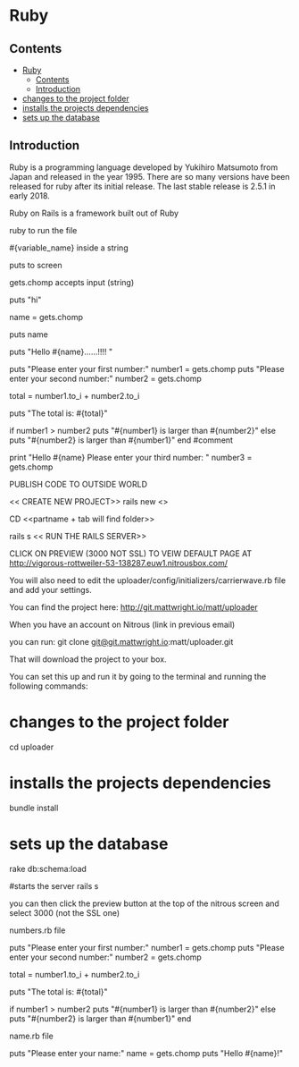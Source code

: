 # Ruby 
 
## Contents

- [Ruby](#ruby)
  - [Contents](#contents)
  - [Introduction](#introduction)
- [changes to the project folder](#changes-to-the-project-folder)
- [installs the projects dependencies](#installs-the-projects-dependencies)
- [sets up the database](#sets-up-the-database)

## Introduction

Ruby is a programming language developed by Yukihiro Matsumoto from Japan and released in the year 1995. There are so many versions have been released for ruby after its initial release. The last stable release is 2.5.1 in early 2018. 
 
Ruby on Rails is a framework built out of Ruby 
 

 
ruby <filename> to run the file 
 
#{variable_name}  inside a string 
 
puts   to screen 
 
gets.chomp accepts input (string) 
 
 
 
 
 
 
 
 
 
puts "hi" 
 
name = gets.chomp 
 
puts name 
 
puts "Hello #{name}......!!!! " 
 
 
puts "Please enter your first number:" 
number1 = gets.chomp 
puts "Please enter your second number:" 
number2 = gets.chomp 
 
total = number1.to_i + number2.to_i 
 
puts "The total is: #{total}" 
 
if number1 > number2 
puts "#{number1} is larger than #{number2}" 
else 
puts "#{number2} is larger than #{number1}" 
end	#comment  
 
print "Hello #{name} Please enter your third number: " 
number3 = gets.chomp 
 
 
 
 
 
 
 
 
 
 
 
 
PUBLISH CODE TO OUTSIDE WORLD 
 
 
<< CREATE NEW PROJECT>>  rails new <<NAME>> 
 
CD <<partname + tab will find folder>> 
 
rails s   << RUN THE RAILS SERVER>> 
 
CLICK ON PREVIEW (3000 NOT SSL) TO VEIW DEFAULT PAGE AT http://vigorous-rottweiler-53-138287.euw1.nitrousbox.com/ 
 
 
 
 
You will also need to edit the uploader/config/initializers/carrierwave.rb file and add your settings. 
 
You can find the project here: http://git.mattwright.io/matt/uploader 
 
When you have an account on Nitrous (link in previous email) 
 
you can run: git clone git@git.mattwright.io:matt/uploader.git 
 
That will download the project to your box. 
 
You can set this up and run it by going to the terminal and running the following commands: 
 
# changes to the project folder 
cd uploader 
 
# installs the projects dependencies 
bundle install 
 
# sets up the database 
rake db:schema:load 
 
#starts the server 
rails s 
 
you can then click the preview button at the top of the nitrous screen and select 3000 (not the SSL one) 
 
 
 
 
 
 
numbers.rb file 
 
puts "Please enter your first number:" 
number1 = gets.chomp 
puts "Please enter your second number:" 
number2 = gets.chomp 
 
total = number1.to_i + number2.to_i 
 
puts "The total is: #{total}" 
 
if number1 > number2 
puts "#{number1} is larger than #{number2}" 
else 
puts "#{number2} is larger than #{number1}" 
end 
 
 
 
 
 
 
name.rb file 
 
puts "Please enter your name:" 
name = gets.chomp 
puts "Hello #{name}!" 